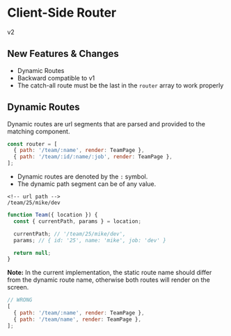 # Client-Side Router

v2

## New Features & Changes

- Dynamic Routes
- Backward compatible to v1
- The catch-all route must be the last in the `router` array to work properly

## Dynamic Routes

Dynamic routes are url segments that are parsed and provided to the matching component.

```jsx
const router = [
  { path: '/team/:name', render: TeamPage },
  { path: '/team/:id/:name/:job', render: TeamPage },
];
```

- Dynamic routes are denoted by the `:` symbol.
- The dynamic path segment can be of any value.

```
<!-- url path -->
/team/25/mike/dev
```

```jsx
function Team({ location }) {
  const { currentPath, params } = location;

  currentPath; // '/team/25/mike/dev',
  params; // { id: '25', name: 'mike', job: 'dev' }

  return null;
}
```

**Note:** In the current implementation, the static route name should differ from the dynamic route name, otherwise both routes will render on the screen.

```jsx
// WRONG
[
  { path: '/team/:name', render: TeamPage },
  { path: '/team/name', render: TeamPage },
];
```
